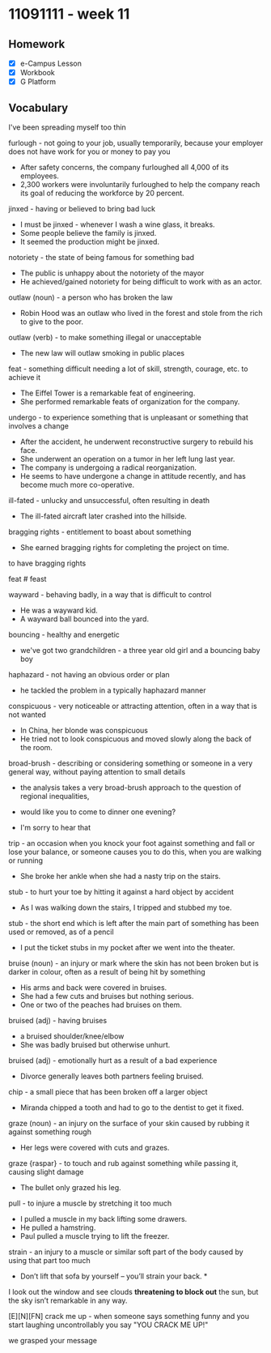 # 11091111 - week 11
## Homework
- [X] e-Campus Lesson
- [X] Workbook
- [X] G Platform

## Vocabulary 

I've been spreading myself too thin

furlough - not going to your job, usually temporarily, because your employer does not have work for you or money to pay you
- After safety concerns, the company furloughed all 4,000 of its employees.
- 2,300 workers were involuntarily furloughed to help the company reach its goal of reducing the workforce by 20 percent.

jinxed - having or believed to bring bad luck
- I must be jinxed - whenever I wash a wine glass, it breaks.
- Some people believe the family is jinxed.
- It seemed the production might be jinxed.

notoriety - the state of being famous for something bad
- The public is unhappy about the notoriety of the mayor
- He achieved/gained notoriety for being difficult to work with as an actor.


outlaw (noun) - a person who has broken the law 
- Robin Hood was an outlaw who lived in the forest and stole from the rich to give to the poor.

outlaw (verb) - to make something illegal or unacceptable
- The new law will outlaw smoking in public places

feat - something difficult needing a lot of skill, strength, courage, etc. to achieve it
- The Eiffel Tower is a remarkable feat of engineering.
- She performed remarkable feats of organization for the company.

undergo - to experience something that is unpleasant or something that involves a change
- After the accident, he underwent reconstructive surgery to rebuild his face.
- She underwent an operation on a tumor in her left lung last year.
- The company is undergoing a radical reorganization.
- He seems to have undergone a change in attitude recently, and has become much more co-operative.

ill-fated - unlucky and unsuccessful, often resulting in death
- The ill-fated aircraft later crashed into the hillside.

bragging rights - entitlement to boast about something
- She earned bragging rights for completing the project on time.


to have bragging rights 

feat # feast

wayward - behaving badly, in a way that is difficult to control
- He was a wayward kid.
- A wayward ball bounced into the yard.

bouncing - healthy and energetic 
- we've got two grandchildren - a three year old girl and a bouncing baby boy

haphazard - not having an obvious order or plan
- he tackled the problem in a typically haphazard manner

conspicuous - very noticeable or attracting attention, often in a way that is not wanted
- In China, her blonde was conspicuous
- He tried not to look conspicuous and moved slowly along the back of the room.

broad-brush - describing or considering something or someone in a very general way, without paying attention to small details
- the analysis takes a very broad-brush approach to the question of regional inequalities,


- would like you to come to dinner one evening?
- I'm sorry to hear that

trip - an occasion when you knock your foot against something and fall or lose your balance, or someone causes you to do this, when you are walking or running
- She broke her ankle when she had a nasty trip on the stairs.

stub - to hurt your toe by hitting it against a hard object by accident
- As I was walking down the stairs, I tripped and stubbed my toe. 

stub - the short end which is left after the main part of something has been used or removed, as of a pencil
- I put the ticket stubs in my pocket after we went into the theater.

bruise (noun) - an injury or mark where the skin has not been broken but is darker in colour, often as a result of being hit by something
- His arms and back were covered in bruises.
- She had a few cuts and bruises but nothing serious.
- One or two of the peaches had bruises on them.

bruised (adj) - having bruises
- a bruised shoulder/knee/elbow
- She was badly bruised but otherwise unhurt.

bruised (adj) - emotionally hurt as a result of a bad experience
- Divorce generally leaves both partners feeling bruised.

chip - a small piece that has been broken off a larger object
- Miranda chipped a tooth and had to go to the dentist to get it fixed.


graze (noun) - an injury on the surface of your skin caused by rubbing it against something rough
- Her legs were covered with cuts and grazes.

graze {raspar} - to touch and rub against something while passing it, causing slight damage
- The bullet only grazed his leg.

pull - to injure a muscle by stretching it too much
- I pulled a muscle in my back lifting some drawers.
- He pulled a hamstring.
- Paul pulled a muscle trying to lift the freezer.

strain - an injury to a muscle or similar soft part of the body caused by using that part too much
- Don’t lift that sofa by yourself – you’ll strain your back. *

I look out the window and see clouds **threatening to block out** the sun, but the sky isn’t remarkable in any way.

[E][N][FN] crack me up - when someone says something funny and you start laughing uncontrollably you say "YOU CRACK ME UP!"

we grasped your message

